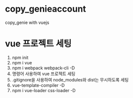 # copy_genieaccount

copy_genie with vuejs

# vue 프로젝트 세팅

1. npm init
2. npm i vue
3. npm i webpack webpack-cli -D
4. 명령어 사용하여 vue 프로젝트 세팅
5. .gitignore을 사용하여 node_modules와 dist는 무시하도록 세팅
6. vue-template-compiler -D
7. npm i vue-loader css-loader -D
